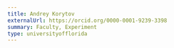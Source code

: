 ```yaml
---
title: Andrey Korytov
externalUrl: https://orcid.org/0000-0001-9239-3398
summary: Faculty, Experiment
type: universityofflorida
---
```


